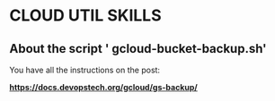 # CLOUD UTIL SKILLS 

## About the script ' gcloud-bucket-backup.sh' 

You have all the instructions on the post:

**https://docs.devopstech.org/gcloud/gs-backup/**

